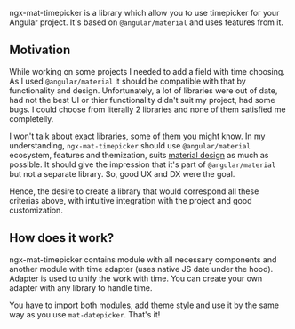 ngx-mat-timepicker is a library which allow you to use timepicker for your Angular project. It's based on `@angular/material` and uses features from it.

## Motivation

While working on some projects I needed to add a field with time choosing. As I used `@angular/material` it should be compatible with that by functionality and design. Unfortunately, a lot of libraries were out of date, had not the best UI or thier functionality didn't suit my project, had some bugs. I could choose from literally 2 libraries and none of them satisfied me completelly.

I won't talk about exact libraries, some of them you might know. In my understanding, `ngx-mat-timepicker` should use `@angular/material` ecosystem, features and themization, suits [material design](https://m3.material.io/) as much as possible. It should give the impression that it's part of `@angular/material` but not a separate library. So, good UX and DX were the goal.

Hence, the desire to create a library that would correspond all these criterias above, with intuitive integration with the project and good customization.

## How does it work?

ngx-mat-timepicker contains module with all necessary components and another module with time adapter (uses native JS date under the hood). Adapter is used to unify the work with time. You can create your own adapter with any library to handle time.

You have to import both modules, add theme style and use it by the same way as you use `mat-datepicker`. That's it!
